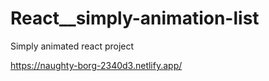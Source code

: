# React__simply-animation-list

Simply animated react project 

https://naughty-borg-2340d3.netlify.app/

